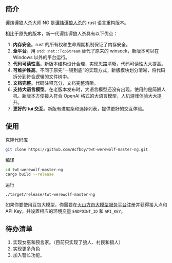 ## 简介

谭炜谭狼人杀大师 NG 是[谭炜谭狼人杀](https://twt-tec.github.io/)的 rust 语言重构版本。

相比于原先的版本，新一代谭炜谭狼人杀具有以下优点：
1. **内存安全**。rust 的所有权和生命周期机制保证了内存安全。
1. **全平台**。用 `std::net::TcpStream` 替代了原来的 winsock，新版本可以在 Windows 以外的平台运行。
1. **代码可读性高**。新版本结构设计合理，实现思路清晰，代码可读性大大提高。
1. **可维护性高**。不同于原先“一镜到底”的实现方式，新版模块划分清晰，将代码拆分到符合逻辑的文件树中。
1. **文档完整**。代码注释充分，文档完整清晰。
1. **支持大语言模型**。在老版本发布时，大语言模型还没有出现，使用的是简陋人机。新版本方便接入符合 OpenAI 格式的大语言模型，人机游戏体验大大提升。
1. **更好的 tui 交互**。新版有进度条和选择列表，提供更好的交互体验。

## 使用

克隆代码库
```sh
git clone https://github.com/Acfboy/twt-werewolf-master-ng.git
```

编译
```sh
cd twt-werewolf-master-ng
cargo build --release
```

运行
```
./target/release/twt-werewolf-master-ng
```

如果你要使用豆包大模型，你需要在[火山方舟大模型服务平台](https://www.volcengine.com/docs/82379/)注册并获得接入点和 API Key，并设置相应的环境变量 `ENDPOINT_ID` 和 `API_KEY`。

## 待办清单
1. 实现女巫和预言家。（目前只实现了狼人、村民和猎人）
2. 实现更多角色
3. 加入警长功能。
